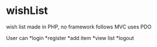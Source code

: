# wishList

wish list made in PHP, no framework
follows MVC uses PDO

User can
*login
*register
*add item
*view list
*logout
